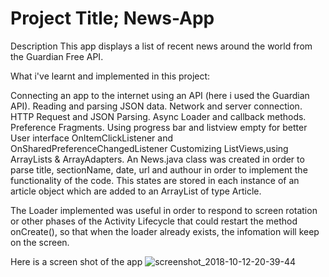 # Project Title; News-App

Description
This app displays a list of recent news around the world
from the Guardian Free API.

What i've learnt and implemented in this project:


Connecting an app to the internet using an API (here i used the Guardian API).
Reading and parsing JSON data.
Network and server connection.
HTTP Request and JSON Parsing.
Async Loader and callback methods.
Preference Fragments.
Using progress bar and listview empty for better User interface
OnItemClickListener and OnSharedPreferenceChangedListener
Customizing ListViews,using ArrayLists & ArrayAdapters.
An News.java class was created in order to parse title, sectionName, date, url and authour in order to implement the functionality of the code. This states are stored in each instance of an article object which are added to an ArrayList of type Article.

The Loader implemented was useful in order to respond to screen rotation or other phases of the Activity Lifecycle that could restart the method onCreate(), so that when the loader already exists, the infomation will keep on the screen.

Here is a screen shot of the app
![screenshot_2018-10-12-20-39-44](https://user-images.githubusercontent.com/38193029/46891626-5e5bee00-ce62-11e8-9f9e-e3ac7f3539f2.png)
